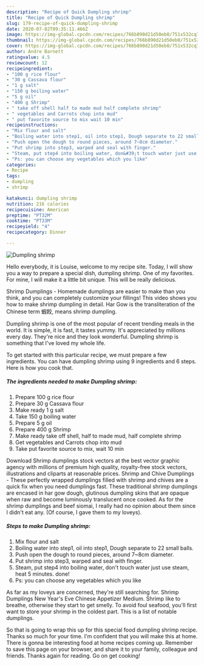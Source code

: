 ```yaml
---
description: "Recipe of Quick Dumpling shrimp"
title: "Recipe of Quick Dumpling shrimp"
slug: 179-recipe-of-quick-dumpling-shrimp
date: 2020-07-02T09:35:11.466Z
image: https://img-global.cpcdn.com/recipes/766b890d21d50eb0/751x532cq70/dumpling-shrimp-recipe-main-photo.jpg
thumbnail: https://img-global.cpcdn.com/recipes/766b890d21d50eb0/751x532cq70/dumpling-shrimp-recipe-main-photo.jpg
cover: https://img-global.cpcdn.com/recipes/766b890d21d50eb0/751x532cq70/dumpling-shrimp-recipe-main-photo.jpg
author: Andre Barnett
ratingvalue: 4.5
reviewcount: 12
recipeingredient:
- "100 g rice flour"
- "30 g Cassava flour"
- "1 g salt"
- "150 g boiling water"
- "5 g oil"
- "400 g Shrimp"
- " take off shell half to made mud half complete shrimp"
- " vegetables and Carrots chop into mud"
- " put favorite source to mix wait 10 min"
recipeinstructions:
- "Mix flour and salt"
- "Boiling water into step1, oil into step1, Dough separate to 22 small balls."
- "Push open the dough to round pieces, around 7~8cm diameter."
- "Put shrimp into step3, warped and seal with finger."
- "Steam, put step4 into boiling water, don&#39;t touch water just use steam, heat 5 minutes. done!"
- "Ps: you can choose any vegetables which you like"
categories:
- Recipe
tags:
- dumpling
- shrimp

katakunci: dumpling shrimp 
nutrition: 216 calories
recipecuisine: American
preptime: "PT32M"
cooktime: "PT33M"
recipeyield: "4"
recipecategory: Dinner

---
```



![Dumpling shrimp](https://img-global.cpcdn.com/recipes/766b890d21d50eb0/751x532cq70/dumpling-shrimp-recipe-main-photo.jpg)

Hello everybody, it is Louise, welcome to my recipe site. Today, I will show you a way to prepare a special dish, dumpling shrimp. One of my favorites. For mine, I will make it a little bit unique. This will be really delicious.

Shrimp Dumplings - Homemade dumplings are easier to make than you think, and you can completely customize your fillings! This video shows you how to make shrimp dumpling in detail. Har Gow is the transliteration of the Chinese term 蝦餃, means shrimp dumpling.

Dumpling shrimp is one of the most popular of recent trending meals in the world. It is simple, it is fast, it tastes yummy. It's appreciated by millions every day. They're nice and they look wonderful. Dumpling shrimp is something that I've loved my whole life.


To get started with this particular recipe, we must prepare a few ingredients. You can have dumpling shrimp using 9 ingredients and 6 steps. Here is how you cook that.

<!--inarticleads1-->

##### The ingredients needed to make Dumpling shrimp:

1. Prepare 100 g rice flour
1. Prepare 30 g Cassava flour
1. Make ready 1 g salt
1. Take 150 g boiling water
1. Prepare 5 g oil
1. Prepare 400 g Shrimp
1. Make ready  take off shell, half to made mud, half complete shrimp
1. Get  vegetables and Carrots chop into mud
1. Take  put favorite source to mix, wait 10 min


Download Shrimp dumplings stock vectors at the best vector graphic agency with millions of premium high quality, royalty-free stock vectors, illustrations and cliparts at reasonable prices. Shrimp and Chive Dumplings - These perfectly wrapped dumplings filled with shrimp and chives are a quick fix when you need dumplings fast. These traditional shrimp dumplings are encased in har gow dough, glutinous dumpling skins that are opaque when raw and become luminously translucent once cooked. As for the shrimp dumplings and beef siomai, I really had no opinion about them since I didn&#39;t eat any. (Of course, I gave them to my loveys). 

<!--inarticleads2-->

##### Steps to make Dumpling shrimp:

1. Mix flour and salt
1. Boiling water into step1, oil into step1, Dough separate to 22 small balls.
1. Push open the dough to round pieces, around 7~8cm diameter.
1. Put shrimp into step3, warped and seal with finger.
1. Steam, put step4 into boiling water, don&#39;t touch water just use steam, heat 5 minutes. done!
1. Ps: you can choose any vegetables which you like


As far as my loveys are concerned, they&#39;re still searching for. Shrimp Dumplings New Year&#39;s Eve Chinese Appetizer Medium. Shrimp like to breathe, otherwise they start to get smelly. To avoid foul seafood, you&#39;ll first want to store your shrimp in the coldest part. This is a list of notable dumplings. 

So that is going to wrap this up for this special food dumpling shrimp recipe. Thanks so much for your time. I'm confident that you will make this at home. There is gonna be interesting food at home recipes coming up. Remember to save this page on your browser, and share it to your family, colleague and friends. Thanks again for reading. Go on get cooking!
